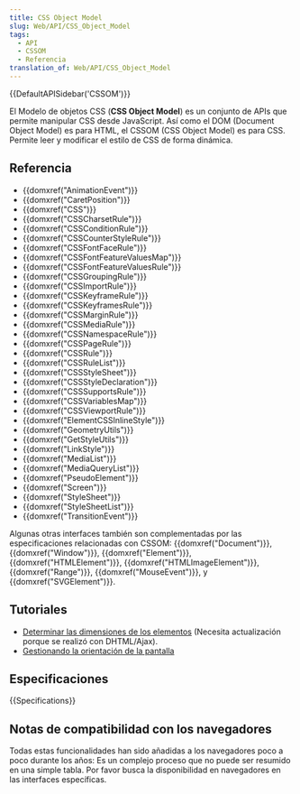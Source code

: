 ```yaml
---
title: CSS Object Model
slug: Web/API/CSS_Object_Model
tags:
  - API
  - CSSOM
  - Referencia
translation_of: Web/API/CSS_Object_Model
---
```


{{DefaultAPISidebar('CSSOM')}}

El Modelo de objetos CSS (**CSS Object Model**) es un conjunto de APIs que permite manipular CSS desde JavaScript. Así como el DOM (Document Object Model) es para HTML, el CSSOM (CSS Object Model) es para CSS. Permite leer y modificar el estilo de CSS de forma dinámica.

## Referencia

- {{domxref("AnimationEvent")}}
- {{domxref("CaretPosition")}}
- {{domxref("CSS")}}
- {{domxref("CSSCharsetRule")}}
- {{domxref("CSSConditionRule")}}
- {{domxref("CSSCounterStyleRule")}}
- {{domxref("CSSFontFaceRule")}}
- {{domxref("CSSFontFeatureValuesMap")}}
- {{domxref("CSSFontFeatureValuesRule")}}
- {{domxref("CSSGroupingRule")}}
- {{domxref("CSSImportRule")}}
- {{domxref("CSSKeyframeRule")}}
- {{domxref("CSSKeyframesRule")}}
- {{domxref("CSSMarginRule")}}
- {{domxref("CSSMediaRule")}}
- {{domxref("CSSNamespaceRule")}}
- {{domxref("CSSPageRule")}}
- {{domxref("CSSRule")}}
- {{domxref("CSSRuleList")}}
- {{domxref("CSSStyleSheet")}}
- {{domxref("CSSStyleDeclaration")}}
- {{domxref("CSSSupportsRule")}}
- {{domxref("CSSVariablesMap")}}
- {{domxref("CSSViewportRule")}}
- {{domxref("ElementCSSInlineStyle")}}
- {{domxref("GeometryUtils")}}
- {{domxref("GetStyleUtils")}}
- {{domxref("LinkStyle")}}
- {{domxref("MediaList")}}
- {{domxref("MediaQueryList")}}
- {{domxref("PseudoElement")}}
- {{domxref("Screen")}}
- {{domxref("StyleSheet")}}
- {{domxref("StyleSheetList")}}
- {{domxref("TransitionEvent")}}

Algunas otras interfaces también son complementadas por las especificaciones relacionadas con CSSOM: {{domxref("Document")}}, {{domxref("Window")}}, {{domxref("Element")}}, {{domxref("HTMLElement")}}, {{domxref("HTMLImageElement")}}, {{domxref("Range")}}, {{domxref("MouseEvent")}}, y {{domxref("SVGElement")}}.

## Tutoriales

- [Determinar las dimensiones de los elementos](/es/docs/Determining_the_dimensions_of_elements) (Necesita actualización porque se realizó con DHTML/Ajax).
- [Gestionando la orientación de la pantalla](/es/docs/WebAPI/Managing_screen_orientation)

## Especificaciones

{{Specifications}}

## Notas de compatibilidad con los navegadores

Todas estas funcionalidades han sido añadidas a los navegadores poco a poco durante los años: Es un complejo proceso que no puede ser resumido en una simple tabla. Por favor busca la disponibilidad en navegadores en las interfaces específicas.
